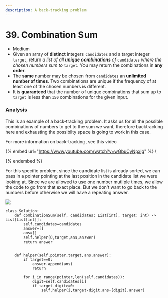 ```yaml
---
description: A back-tracking problem
---
```


# 39. Combination Sum

* Medium
* Given an array of **distinct** integers `candidates` and a target integer `target`, return _a list of all **unique combinations** of_ `candidates` _where the chosen numbers sum to_ `target`_._ You may return the combinations in **any order**.
* The **same** number may be chosen from `candidates` an **unlimited number of times**. Two combinations are unique if the frequency of at least one of the chosen numbers is different.
* It is **guaranteed** that the number of unique combinations that sum up to `target` is less than `150` combinations for the given input.

### Analysis

This is an example of a back-tracking problem. It asks us for all the possible combinations of numbers to get to the sum we want, therefore backtracking here and exhausting the possibilty space is going to work in this case.&#x20;

For more information on back-tracking, see this video

{% embed url="https://www.youtube.com/watch?v=wGbuCyNpxIg" %}
\

{% endembed %}

For this specific problem, since the candidate list is already sorted, we can pass in a pointer pointing at the last position in the candidate list we were looking at. Since we are allowed to use one number mutliple times, we allow the code to go from that exact place. But we don't want to go back to the numbers before otherwise we will have a repeating answer.&#x20;

![](<../../../../.gitbook/assets/image (181).png>)

```
class Solution:
    def combinationSum(self, candidates: List[int], target: int) -> List[List[int]]:
        self.candidates=candidates
        answer=[]
        ans=[]
        self.helper(0,target,ans,answer)
        return answer
        
        
    def helper(self,pointer,target,ans,answer):
        if target==0:
            answer.append(ans)
            return

        for i in range(pointer,len(self.candidates)):
            digit=self.candidates[i]
            if target-digit>=0:
                self.helper(i,target-digit,ans+[digit],answer)
```
